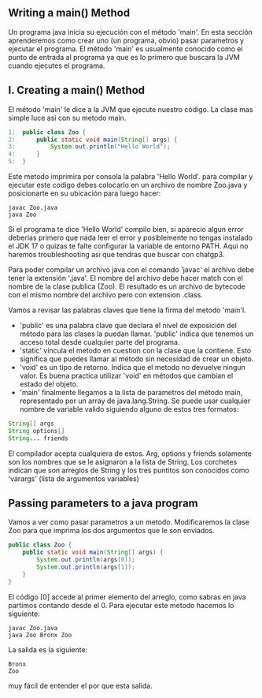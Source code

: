 ## Writing a main() Method
Un programa java inicia su ejecución con el método 'main'. En esta sección aprenderemos como crear uno (un programa, obvio) pasar parametros y ejecutar 
el programa. El método 'main' es usualmente conocido como el punto de entrada al programa ya que es lo primero que buscara la
JVM cuando ejecutes el programa.

## I. Creating a main() Method
El método 'main' le dice a la JVM que ejecute nuestro código. La clase mas simple luce asi con su metodo main.

```java
1:  public class Zoo {
2:      public static void main(String[] args) {
3:          System.out.println("Hello World");
4:      }
5:  }
```
Este metodo imprimira por consola la palabra 'Hello World'. para compilar y ejecutar este codigo debes colocarlo en 
un archivo de nombre Zoo.java y posicionarte en su ubicación para luego hacer:

```text
javac Zoo.java
java Zoo
```
Si el programa te dice 'Hello World' compilo bien, si aparecio algun error deberias primero que nada leer el error y posiblemente no tengas instalado el JDK 17 o quizas te falte configurar la variable de entorno PATH. 
Aqui no haremos troubleshooting asi que tendras que buscar con chatgp3. 

Para poder compilar un archivo java con el comando 'javac' el archivo debe tener la extensión '.java'. El nombre del archivo debe hacer
match con el nombre de la clase publica (Zoo).
El resultado es un archivo de bytecode con el mismo nombre del archivo pero con extension .class.

Vamos a revisar las palabras claves que tiene la firma del metodo 'main'l.

- 'public' es una palabra clave que declara el nivel de exposición del método para las clases la puedan llamar. 'public' indica que 
tenemos un acceso total desde cualquier parte del programa. 
- 'static' vincula el metodo en cuestion con la clase que la contiene. Esto significa que puedes llamar al método sin necesidad de crear un objeto.
- 'void' es un tipo de retorno. Indica que el metodo no devuelve ningun valor. Es buena practica utilizar 'void' en métodos que cambian el estado del objeto.
- 'main' finalmente llegamos a la lista de parametros del método main, representado por un array de java.lang.String. Se puede usar cualquier nombre de variable valido siguiendo alguno de estos tres formatos:
```java
String[] args
String options[]
String... friends
```
El compilador acepta cualquiera de estos. Arg, options y friends solamente son los nombres que se le asignaron a la lista de String.
Los corchetes indican que son arreglos de String y los tres puntitos son conocidos como 'varargs' (lista de argumentos variables) 

## Passing parameters to a java program
Vamos a ver como pasar parametros a un metodo. Modificaremos la clase Zoo para que imprima los dos argumentos que le son enviados.

```java
public class Zoo {
    public static void main(String[] args) {
        System.out.println(args[0]);
        System.out.println(args[1]);
    }
}
```
El código [0] accede al primer elemento del arreglo, como sabras en java partimos contando desde el 0. Para ejecutar este metodo hacemos lo siguiente:

```text
javac Zoo.java
java Zoo Bronx Zoo
```

La salida es la siguiente:

```text
Bronx
Zoo
```
muy fácil de entender el por que esta salida.
